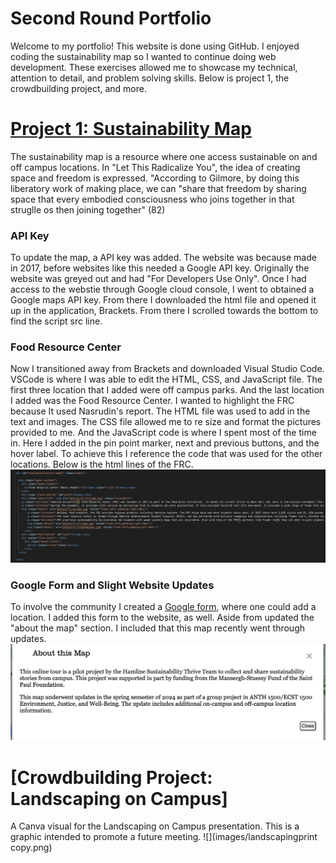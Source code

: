 # Second Round Portfolio

Welcome to my portfolio! This website is done using GitHub. I enjoyed coding the sustainability map so I wanted to continue doing web development. These exercises allowed me to showcase my technical, attention to detail, and problem solving skills. Below is project 1, the crowdbuilding project, and more.

# [Project 1: Sustainability Map](http://sustainabilitymap.hamline.edu/)
The sustainability map is a resource where one access sustainable on and off campus locations. In "Let This Radicalize You", the idea of creating space and freedom is expressed. "According to Gilmore, by doing this liberatory work of making place, we can "share that freedom by sharing space that every embodied consciousness who joins together in that struglle os then joining together" (82)

### API Key
To update the map, a API key was added. The website was because made in 2017, before websites like this needed a Google API key. Originally the website was greyed out and had "For Developers Use Only". Once I had access to the webstie through Google cloud console, I went to obtained a Google maps API key. From there I downloaded the html file and opened it up in the application, Brackets. From there I scrolled towards the bottom to find the script src line.

### Food Resource Center
Now I transitioned away from Brackets and downloaded Visual Studio Code. VSCode is where I was able to edit the HTML, CSS, and JavaScript file. The first three location that I added were off campus parks. And the last location I added was the Food Resource Center. I wanted to highlight the FRC because It used Nasrudin's report. The HTML file was used to add in the text and images. The CSS file allowed me to re size and format the pictures provided to me. And the JavaScript code is where I spent most of the time in. Here I added in the pin point marker, next and previous buttons, and the hover label. To achieve this I reference the code that was used for the other locations. Below is the html lines of the FRC.
![](images/frccode.png)

### Google Form and Slight Website Updates
To involve the community I created a [Google form](https://docs.google.com/forms/d/e/1FAIpQLScY8s0uGz68mCuiPU6TVUTl2Tzr64m2JJhRn298NZqpELA0ng/viewform), where one could add a location. I added this form to the website, as well. Aside from updated the "about the map" section. I included that this map recently went through updates.
![](images/images/websiteupdate.png)

# [Crowdbuilding Project: Landscaping on Campus]
A Canva visual for the Landscaping on Campus presentation. This is a graphic intended to promote a future meeting. 
![](images/landscapingprint copy.png)

